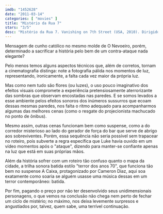 ```yaml
---
imdb: "1452628"
date: "2011-03-14"
categories: [ "movies" ]
title: "Mistério da Rua 7"
stars: "3/5"
desc: "Mistério da Rua 7. Vanishing on 7th Street (USA, 2010). Dirigido por Brad Anderson. Escrito por Anthony Jaswinski. Com Hayden Christensen, John Leguizamo, Thandie Newton, Jacob Latimore, Taylor Groothuis, Jordan Trovillion, Arthur Cartwright, Neal Huff, Hugh Maguire."
---
```

Mensagem de cunho católico no mesmo molde de O Nevoeiro, porém, determinado a sacrificar a história pelo bem de um contra-ataque nada elegante?

Pelo menos temos alguns aspectos técnicos que, além de corretos, tornam a cinematografia distinga: note a fotografia pálida nos momentos de luz, representando, ironicamente, a falta cada vez maior da própria luz.

Mas como nem tudo são flores (ou luzes), o uso pouco imaginativo dos efeitos visuais compromete a experiência pretensiosamente aterrorizante das sombras que observam encostadas nas paredes. E se somos levados a esse ambiente pelos efeitos sonoros dos inúmeros sussurros que ecoam dessas mesmas paredes, nos falta o ritmo adequado para acompanharmos algumas das melhores cenas (como o resgate do projecionista machucado no ponto de ônibus).

Mesmo assim, outras cenas funcionam bem como suspense, como a do corredor misterioso ao lado do gerador de força do bar que serve de abrigo aos sobreviventes. Porém, essa sequência não seria possível sem trapacear no roteiro, pois subverte a regra específica que Luke havia ouvido em um vídeo momentos após o "ataque", dizendo para manter-se confiante apenas na luz que está em suas próprias mãos.

Além da história sofrer com um roteiro tão confuso quanto o mapa da cidade, a trilha sonora batida estilo "terror dos anos 70", que funciona tão bem no suspense A Caixa, protagonizado por Cameron Diaz, aqui soa exatamente como soaria se alguém usasse uma música dessas em um terror contemporâneo: batida.

Por fim, pagando o preço por não ter desenvolvido seus unidimensionais personagens, o que vemos na conclusão não chega nem perto de fechar um ciclo de mistério; no máximo, nos deixa levemente surpresos e angustiados por, talvez, quem sabe, uma terrível continuação.
